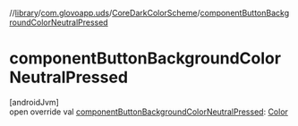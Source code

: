 //[library](../../../index.md)/[com.glovoapp.uds](../index.md)/[CoreDarkColorScheme](index.md)/[componentButtonBackgroundColorNeutralPressed](component-button-background-color-neutral-pressed.md)

# componentButtonBackgroundColorNeutralPressed

[androidJvm]\
open override val [componentButtonBackgroundColorNeutralPressed](component-button-background-color-neutral-pressed.md): [Color](https://developer.android.com/reference/kotlin/androidx/compose/ui/graphics/Color.html)
